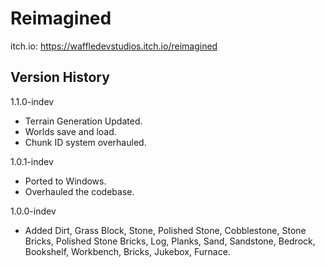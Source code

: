 # Reimagined

itch.io:  https://waffledevstudios.itch.io/reimagined

## Version History

1.1.0-indev
 - Terrain Generation Updated.
 - Worlds save and load.
 - Chunk ID system overhauled.

1.0.1-indev
 - Ported to Windows.
 - Overhauled the codebase.

1.0.0-indev
  - Added Dirt, Grass Block, Stone, Polished Stone, Cobblestone, Stone Bricks, Polished Stone Bricks, Log, Planks, Sand, Sandstone, Bedrock, Bookshelf, Workbench, Bricks, Jukebox, Furnace.
